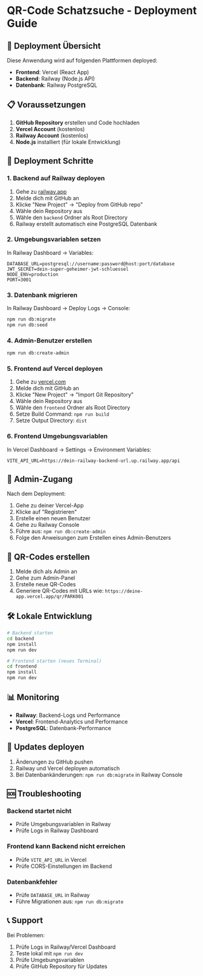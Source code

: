 # QR-Code Schatzsuche - Deployment Guide

## 🚀 Deployment Übersicht

Diese Anwendung wird auf folgenden Plattformen deployed:
- **Frontend**: Vercel (React App)
- **Backend**: Railway (Node.js API)
- **Datenbank**: Railway PostgreSQL

## 📋 Voraussetzungen

1. **GitHub Repository** erstellen und Code hochladen
2. **Vercel Account** (kostenlos)
3. **Railway Account** (kostenlos)
4. **Node.js** installiert (für lokale Entwicklung)

## 🔧 Deployment Schritte

### 1. Backend auf Railway deployen

1. Gehe zu [railway.app](https://railway.app)
2. Melde dich mit GitHub an
3. Klicke "New Project" → "Deploy from GitHub repo"
4. Wähle dein Repository aus
5. Wähle den `backend` Ordner als Root Directory
6. Railway erstellt automatisch eine PostgreSQL Datenbank

### 2. Umgebungsvariablen setzen

In Railway Dashboard → Variables:

```env
DATABASE_URL=postgresql://username:password@host:port/database
JWT_SECRET=dein-super-geheimer-jwt-schluessel
NODE_ENV=production
PORT=3001
```

### 3. Datenbank migrieren

In Railway Dashboard → Deploy Logs → Console:

```bash
npm run db:migrate
npm run db:seed
```

### 4. Admin-Benutzer erstellen

```bash
npm run db:create-admin
```

### 5. Frontend auf Vercel deployen

1. Gehe zu [vercel.com](https://vercel.com)
2. Melde dich mit GitHub an
3. Klicke "New Project" → "Import Git Repository"
4. Wähle dein Repository aus
5. Wähle den `frontend` Ordner als Root Directory
6. Setze Build Command: `npm run build`
7. Setze Output Directory: `dist`

### 6. Frontend Umgebungsvariablen

In Vercel Dashboard → Settings → Environment Variables:

```env
VITE_API_URL=https://dein-railway-backend-url.up.railway.app/api
```

## 🔐 Admin-Zugang

Nach dem Deployment:

1. Gehe zu deiner Vercel-App
2. Klicke auf "Registrieren"
3. Erstelle einen neuen Benutzer
4. Gehe zu Railway Console
5. Führe aus: `npm run db:create-admin`
6. Folge den Anweisungen zum Erstellen eines Admin-Benutzers

## 📱 QR-Codes erstellen

1. Melde dich als Admin an
2. Gehe zum Admin-Panel
3. Erstelle neue QR-Codes
4. Generiere QR-Codes mit URLs wie: `https://deine-app.vercel.app/qr/PARK001`

## 🛠️ Lokale Entwicklung

```bash
# Backend starten
cd backend
npm install
npm run dev

# Frontend starten (neues Terminal)
cd frontend
npm install
npm run dev
```

## 📊 Monitoring

- **Railway**: Backend-Logs und Performance
- **Vercel**: Frontend-Analytics und Performance
- **PostgreSQL**: Datenbank-Performance

## 🔄 Updates deployen

1. Änderungen zu GitHub pushen
2. Railway und Vercel deployen automatisch
3. Bei Datenbankänderungen: `npm run db:migrate` in Railway Console

## 🆘 Troubleshooting

### Backend startet nicht
- Prüfe Umgebungsvariablen in Railway
- Prüfe Logs in Railway Dashboard

### Frontend kann Backend nicht erreichen
- Prüfe `VITE_API_URL` in Vercel
- Prüfe CORS-Einstellungen im Backend

### Datenbankfehler
- Prüfe `DATABASE_URL` in Railway
- Führe Migrationen aus: `npm run db:migrate`

## 📞 Support

Bei Problemen:
1. Prüfe Logs in Railway/Vercel Dashboard
2. Teste lokal mit `npm run dev`
3. Prüfe Umgebungsvariablen
4. Prüfe GitHub Repository für Updates
